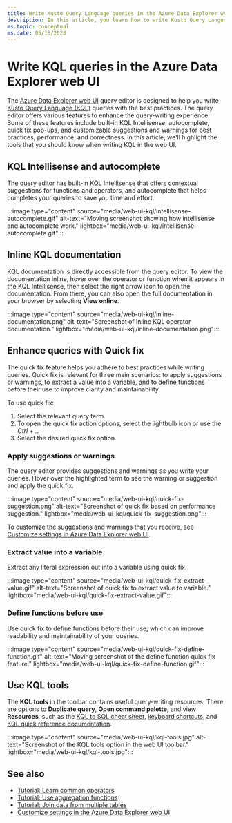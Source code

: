 ```yaml
---
title: Write Kusto Query Language queries in the Azure Data Explorer web UI
description: In this article, you learn how to write Kusto Query Language (KQL) queries in the Azure Data Explorer web UI.
ms.topic: conceptual
ms.date: 05/18/2023
---
```

# Write KQL queries in the Azure Data Explorer web UI

The [Azure Data Explorer web UI](https://dataexplorer.azure.com/) query editor is designed to help you write [Kusto Query Language (KQL)](kusto/query/index.md) queries with the best practices. The query editor offers various features to enhance the query-writing experience. Some of these features include built-in KQL Intellisense, autocomplete, quick fix pop-ups, and customizable suggestions and warnings for best practices, performance, and correctness. In this article, we'll highlight the tools that you should know when writing KQL in the web UI.

## KQL Intellisense and autocomplete

The query editor has built-in KQL Intellisense that offers contextual suggestions for functions and operators, and autocomplete that helps completes your queries to save you time and effort.

:::image type="content" source="media/web-ui-kql/intellisense-autocomplete.gif" alt-text="Moving screenshot showing how intellisense and autocomplete work." lightbox="media/web-ui-kql/intellisense-autocomplete.gif":::

## Inline KQL documentation

KQL documentation is directly accessible from the query editor. To view the documentation inline, hover over the operator or function when it appears in the KQL Intellisense, then select the right arrow icon to open the documentation. From there, you can also open the full documentation in your browser by selecting **View online**.

:::image type="content" source="media/web-ui-kql/inline-documentation.png" alt-text="Screenshot of inline KQL operator documentation." lightbox="media/web-ui-kql/inline-documentation.png":::

## Enhance queries with Quick fix

The quick fix feature helps you adhere to best practices while writing queries. Quick fix is relevant for three main scenarios: to apply suggestions or warnings, to extract a value into a variable, and to define functions before their use to improve clarity and maintainability.

To use quick fix:

1. Select the relevant query term.
1. To open the quick fix action options, select the lightbulb icon or use the *Ctrl + .*.
1. Select the desired quick fix option.

### Apply suggestions or warnings

The query editor provides suggestions and warnings as you write your queries. Hover over the highlighted term to see the warning or suggestion and apply the quick fix.

:::image type="content" source="media/web-ui-kql/quick-fix-suggestion.png" alt-text="Screenshot of quick fix based on performance suggestion." lightbox="media/web-ui-kql/quick-fix-suggestion.png":::

To customize the suggestions and warnings that you receive, see [Customize settings in Azure Data Explorer web UI](web-customize-settings.md).

### Extract value into a variable

Extract any literal expression out into a variable using quick fix.

:::image type="content" source="media/web-ui-kql/quick-fix-extract-value.gif" alt-text="Screenshot of quick fix to extract value to variable." lightbox="media/web-ui-kql/quick-fix-extract-value.gif":::

### Define functions before use

Use quick fix to define functions before their use, which can improve readability and maintainability of your queries.

:::image type="content" source="media/web-ui-kql/quick-fix-define-function.gif" alt-text="Moving screenshot of the define function quick fix feature." lightbox="media/web-ui-kql/quick-fix-define-function.gif":::

## Use KQL tools

The **KQL tools** in the toolbar contains useful query-writing resources. There are options to **Duplicate query**, **Open command palette**, and view **Resources**, such as the [KQL to SQL cheat sheet](kusto/query/sqlcheatsheet.md), [keyboard shortcuts](web-ui-query-keyboard-shortcuts.md), and [KQL quick reference documentation](kql-quick-reference.md).

:::image type="content" source="media/web-ui-kql/kql-tools.jpg" alt-text="Screenshot of the KQL tools option in the web UI toolbar." lightbox="media/web-ui-kql/kql-tools.jpg":::

## See also

* [Tutorial: Learn common operators](kusto/query/tutorials/learn-common-operators.md)
* [Tutorial: Use aggregation functions](kusto/query/tutorials/use-aggregation-functions.md)
* [Tutorial: Join data from multiple tables](kusto/query/tutorials/join-data-from-multiple-tables.md)
* [Customize settings in the Azure Data Explorer web UI](web-customize-settings.md)

